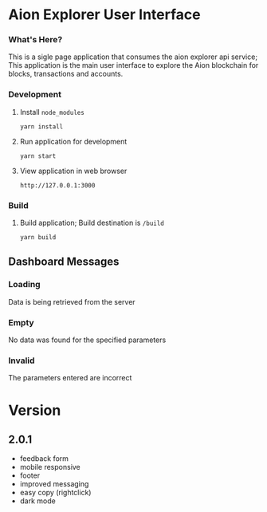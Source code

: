 # Aion Explorer User Interface

### What's Here?

This is a sigle page application that consumes the aion explorer api service; This application is the main user interface to explore the Aion blockchain for blocks, transactions and accounts.

### Development 

1. Install `node_modules`

   ```
   yarn install
   ````
2. Run application for development
   ```
   yarn start
   ```
3. View application in web browser
   ```
   http://127.0.0.1:3000
   ```

### Build 

1. Build application; Build destination is `/build`

   ```
   yarn build
   ```
## Dashboard Messages

### Loading

Data is being retrieved from the server

### Empty

No data was found for the specified parameters

### Invalid

The parameters entered are incorrect 

# Version

## 2.0.1

- feedback form
- mobile responsive
- footer
- improved messaging
- easy copy (rightclick)
- dark mode